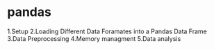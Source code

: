 # pandas
1.Setup
2.Loading Different Data Foramates into a Pandas Data Frame
3.Data Preprocessing
4.Memory managment
5.Data analysis
